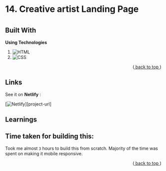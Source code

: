 <div id="top"></div>

<h1 align="left">14. Creative artist Landing Page
</h1>


</div>

#
## Built With

**Using Technologies**

1. ![HTML][html-shield]
2. ![CSS][css-shield]



<p align="right">(<a href="#top"> back to top </a>)</p>

## Links

See it on **Netlify** :

[![Netlify][netlify-shield]][project-url]


<!-- LEARNT -->

## Learnings

<!-- NOTE -->

## Time taken for building this:

Took me almost `3` hours to build this from scratch. Majority of the time was spent on making it mobile responsive.

<p align="right">(<a href="#top"> back to top </a>)</p>




<!-- Tools and Technologies -->

[html-shield]: https://img.shields.io/badge/html5-%23E34F26.svg?style=for-the-badge&logo=html5&logoColor=white
[css-shield]: https://img.shields.io/badge/css3-%231572B6.svg?style=for-the-badge&logo=css3&logoColor=white

[netlify-shield]: https://img.shields.io/badge/netlify-%23000000.svg?style=for-the-badge&logo=netlify&logoColor=#00C7B7
